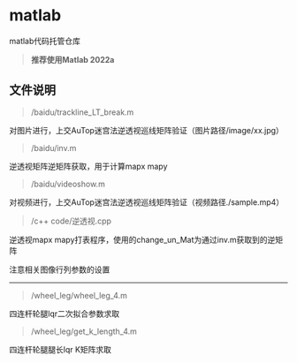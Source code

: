# matlab
matlab代码托管仓库

> **推荐使用Matlab 2022a**



## 文件说明

> /baidu/trackline_LT_break.m

对图片进行，上交AuTop迷宫法逆透视巡线矩阵验证（图片路径/image/xx.jpg）



> /baidu/inv.m

逆透视矩阵逆矩阵获取，用于计算mapx mapy



> /baidu/videoshow.m

对视频进行，上交AuTop迷宫法逆透视巡线矩阵验证（视频路径./sample.mp4）



> /c++ code/逆透视.cpp

逆透视mapx mapy打表程序，使用的change_un_Mat为通过inv.m获取到的逆矩阵

注意相关图像行列参数的设置



---

> /wheel_leg/wheel_leg_4.m

四连杆轮腿lqr二次拟合参数求取



> /wheel_leg/get_k_length_4.m

四连杆轮腿腿长lqr K矩阵求取